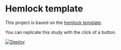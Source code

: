 # Hemlock template

This project is based on the [hemlock template](https://dsbowen.github.io/hemlock).

You can replicate this study with the click of a button.

[![Deploy](https://www.herokucdn.com/deploy/button.svg)](https://heroku.com/deploy)